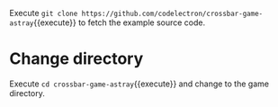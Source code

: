 
Execute `git clone https://github.com/codelectron/crossbar-game-astray`{{execute}} to fetch the example source code.

# Change directory
Execute `cd crossbar-game-astray`{{execute}} and change to the game directory.


